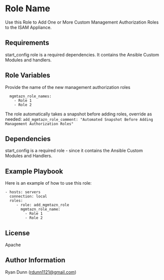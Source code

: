 Role Name
=========

Use this Role to Add One or More Custom Management Authorization Roles to the ISAM Appliance.

Requirements
------------

start_config role is a required dependencies. It contains the Ansible Custom Modules and handlers.

Role Variables
--------------

Provide the name of the new management authorization roles
```
  mgmtazn_role_names:
    - Role 1
    - Role 2
```

The role automatically takes a snapshot before adding roles, override as needed:
`add_mgmtazn_role_comment: "Automated Snapshot Before Adding Management Authorization Roles"`

Dependencies
------------

start_config is a required role - since it contains the Ansible Custom Modules and Handlers.

Example Playbook
----------------

Here is an example of how to use this role:

    - hosts: servers
      connection: local
      roles:
         - role: add_mgmtazn_role
           mgmtazn_role_name:
             - Role 1
             - Role 2

License
-------

Apache

Author Information
------------------

Ryan Dunn (rdunn1121@gmail.com)
